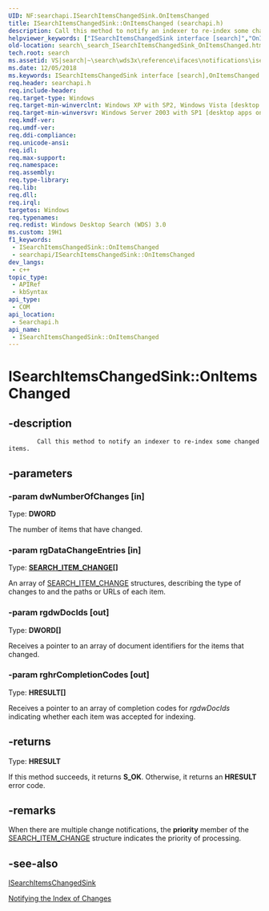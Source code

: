 ```yaml
---
UID: NF:searchapi.ISearchItemsChangedSink.OnItemsChanged
title: ISearchItemsChangedSink::OnItemsChanged (searchapi.h)
description: Call this method to notify an indexer to re-index some changed items.
helpviewer_keywords: ["ISearchItemsChangedSink interface [search]","OnItemsChanged method","ISearchItemsChangedSink.OnItemsChanged","ISearchItemsChangedSink::OnItemsChanged","OnItemsChanged","OnItemsChanged method [search]","OnItemsChanged method [search]","ISearchItemsChangedSink interface","_search_ISearchItemsChangedSink_OnItemsChanged","search._search_ISearchItemsChangedSink_OnItemsChanged","searchapi/ISearchItemsChangedSink::OnItemsChanged"]
old-location: search\_search_ISearchItemsChangedSink_OnItemsChanged.htm
tech.root: search
ms.assetid: VS|search|~\search\wds3x\reference\ifaces\notifications\isearchitemschangedsink\onitemschanged.htm
ms.date: 12/05/2018
ms.keywords: ISearchItemsChangedSink interface [search],OnItemsChanged method, ISearchItemsChangedSink.OnItemsChanged, ISearchItemsChangedSink::OnItemsChanged, OnItemsChanged, OnItemsChanged method [search], OnItemsChanged method [search],ISearchItemsChangedSink interface, _search_ISearchItemsChangedSink_OnItemsChanged, search._search_ISearchItemsChangedSink_OnItemsChanged, searchapi/ISearchItemsChangedSink::OnItemsChanged
req.header: searchapi.h
req.include-header: 
req.target-type: Windows
req.target-min-winverclnt: Windows XP with SP2, Windows Vista [desktop apps only]
req.target-min-winversvr: Windows Server 2003 with SP1 [desktop apps only]
req.kmdf-ver: 
req.umdf-ver: 
req.ddi-compliance: 
req.unicode-ansi: 
req.idl: 
req.max-support: 
req.namespace: 
req.assembly: 
req.type-library: 
req.lib: 
req.dll: 
req.irql: 
targetos: Windows
req.typenames: 
req.redist: Windows Desktop Search (WDS) 3.0
ms.custom: 19H1
f1_keywords:
 - ISearchItemsChangedSink::OnItemsChanged
 - searchapi/ISearchItemsChangedSink::OnItemsChanged
dev_langs:
 - c++
topic_type:
 - APIRef
 - kbSyntax
api_type:
 - COM
api_location:
 - Searchapi.h
api_name:
 - ISearchItemsChangedSink::OnItemsChanged
---
```


# ISearchItemsChangedSink::OnItemsChanged


## -description

   
            Call this method to notify an indexer to re-index some changed items.

## -parameters

### -param dwNumberOfChanges [in]

Type: <b>DWORD</b>

The number of items that have changed.

### -param rgDataChangeEntries [in]

Type: <b><a href="/windows/desktop/api/searchapi/ns-searchapi-search_item_change">SEARCH_ITEM_CHANGE</a>[]</b>

An array of <a href="/windows/desktop/api/searchapi/ns-searchapi-search_item_change">SEARCH_ITEM_CHANGE</a> structures, describing the type of changes to and the paths or URLs of each item.

### -param rgdwDocIds [out]

Type: <b>DWORD[]</b>

Receives a pointer to an array of document identifiers for the items that changed.

### -param rghrCompletionCodes [out]

Type: <b>HRESULT[]</b>

Receives a pointer to an array of completion codes for <i>rgdwDocIds</i> indicating whether each item was accepted for indexing.

## -returns

Type: <b>HRESULT</b>

If this method succeeds, it returns <b xmlns:loc="http://microsoft.com/wdcml/l10n">S_OK</b>. Otherwise, it returns an <b xmlns:loc="http://microsoft.com/wdcml/l10n">HRESULT</b> error code.

## -remarks

When there are multiple change notifications, the <b>priority</b> member of the <a href="/windows/desktop/api/searchapi/ns-searchapi-search_item_change">SEARCH_ITEM_CHANGE</a> structure indicates the priority of processing.

## -see-also

<a href="/windows/desktop/api/searchapi/nn-searchapi-isearchitemschangedsink">ISearchItemsChangedSink</a>



<a href="/windows/desktop/search/-search-3x-wds-notifyingofchanges">Notifying the Index of Changes</a>

